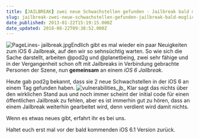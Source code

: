 ```yaml
---
title: [JAILBREAK] zwei neue Schwachstellen gefunden - Jailbreak bald möglich?
slug: jailbreak-zwei-neue-schwachstellen-gefunden-jailbreak-bald-moglich
date_published: 2013-01-22T15:19:15.000Z
date_updated: 2018-08-22T09:38:52.000Z
---
```


![PageLines- jailbreak.jpg](//picdump.thafaker.de/2012/05/jailbreak-125x125.jpg)Endlich gibt es mal wieder ein paar Neuigkeiten zum iOS 6 Jailbreak, auf den wir so sehnsüchtig warten. So wie sich die Sache darstellt, arbeiten @pod2g und @planetbeing, zwei sehr fähige und in der Vergangenheit schon oft mit Jailbreaks in Verbindung gebrachte Personen der Szene, nun **gemeinsam** an einem *iOS 6 Jailbreak*. 

Heute gab pod2g bekannt, dass sie 2 neue Schwachstellen in der iOS 6 an einem Tag gefunden haben.
![vulnerabilities_jb_](//picdump.thafaker.de/2013/01/vulnerabilities_jb_.png)
Klar sagt das nichts über den wirklichen Stand aus und noch immer scheint der initial code für einen öffentlichen Jailbreak zu fehlen, aber es ist immerhin gut zu hören, dass an einem Jailbreak weiterhin gearbeitet wird, denn verdient wird damit nichts.

Wenn es etwas neues gibt, erfahrt ihr es bei uns.

Haltet euch erst mal vor der bald kommenden iOS 6.1 Version zurück.
